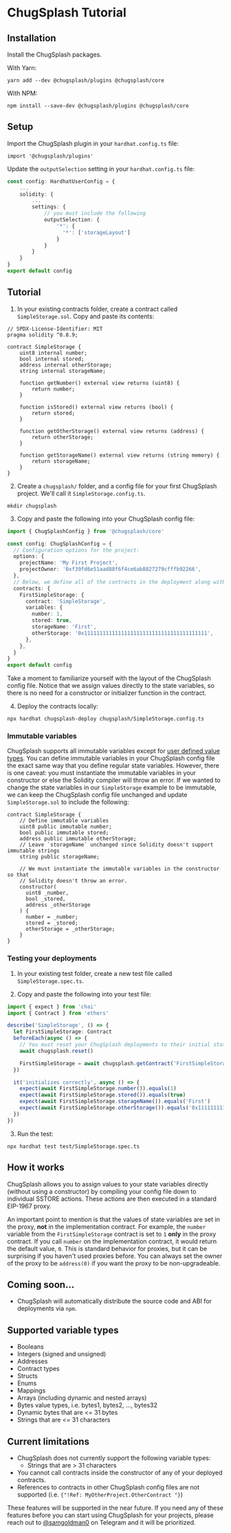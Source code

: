 # ChugSplash Tutorial

## Installation
Install the ChugSplash packages.

With Yarn:
```
yarn add --dev @chugsplash/plugins @chugsplash/core
```
With NPM:
```
npm install --save-dev @chugsplash/plugins @chugsplash/core
```

## Setup
Import the ChugSplash plugin in your `hardhat.config.ts` file:
```
import '@chugsplash/plugins'
```

Update the `outputSelection` setting in your `hardhat.config.ts` file:
```typescript
const config: HardhatUserConfig = {
    ...
    solidity: {
        ...
        settings: {
            // you must include the following
            outputSelection: {
                '*': {
                  '*': ['storageLayout']
                }
            }
        }
    }
}
export default config
```

## Tutorial
1. In your existing contracts folder, create a contract called `SimpleStorage.sol`. Copy and paste its contents:
```solidity
// SPDX-License-Identifier: MIT
pragma solidity ^0.8.9;

contract SimpleStorage {
    uint8 internal number;
    bool internal stored;
    address internal otherStorage;
    string internal storageName;

    function getNumber() external view returns (uint8) {
        return number;
    }

    function isStored() external view returns (bool) {
        return stored;
    }

    function getOtherStorage() external view returns (address) {
        return otherStorage;
    }

    function getStorageName() external view returns (string memory) {
        return storageName;
    }
}
```

2. Create a `chugsplash/` folder, and a config file for your first ChugSplash project. We'll call it `SimpleStorage.config.ts`.
```
mkdir chugsplash
```

3. Copy and paste the following into your ChugSplash config file:
```typescript
import { ChugSplashConfig } from '@chugsplash/core'

const config: ChugSplashConfig = {
  // Configuration options for the project:
  options: {
    projectName: 'My First Project',
    projectOwner: '0xf39fd6e51aad88f6f4ce6ab8827279cfffb92266',
  },
  // Below, we define all of the contracts in the deployment along with their state variables.
  contracts: {
    FirstSimpleStorage: {
      contract: 'SimpleStorage',
      variables: {
        number: 1,
        stored: true,
        storageName: 'First',
        otherStorage: '0x1111111111111111111111111111111111111111',
      },
    },
  }
}
export default config
```

Take a moment to familiarize yourself with the layout of the ChugSplash config file. Notice that we assign values directly to the state variables, so there is no need for a constructor or initializer function in the contract.

4. Deploy the contracts locally:
```
npx hardhat chugsplash-deploy chugsplash/SimpleStorage.config.ts
```

### Immutable variables
ChugSplash supports all immutable variables except for [user defined value types](https://docs.soliditylang.org/en/latest/types.html#user-defined-value-types). You can define immutable variables in your ChugSplash config file the exact same way that you define regular state variables. However, there is one caveat: you must instantiate the immutable variables in your constructor or else the Solidity compiler will throw an error. If we wanted to change the state variables in our `SimpleStorage` example to be immutable, we can keep the ChugSplash config file unchanged and update `SimpleStorage.sol` to include the following:
```solidity
contract SimpleStorage {
    // Define immutable variables
    uint8 public immutable number;
    bool public immutable stored;
    address public immutable otherStorage;
    // Leave `storageName` unchanged since Solidity doesn't support immutable strings
    string public storageName;

    // We must instantiate the immutable variables in the constructor so that
    // Solidity doesn't throw an error.
    constructor(
      uint8 _number,
      bool _stored,
      address _otherStorage
    ) {
      number = _number;
      stored = _stored;
      otherStorage = _otherStorage;
    }
}
```

### Testing your deployments

1. In your existing test folder, create a new test file called `SimpleStorage.spec.ts`.

2. Copy and paste the following into your test file:
```typescript
import { expect } from 'chai'
import { Contract } from 'ethers'

describe('SimpleStorage', () => {
  let FirstSimpleStorage: Contract
  beforeEach(async () => {
    // You must reset your ChugSplash deployments to their initial state here
    await chugsplash.reset()

    FirstSimpleStorage = await chugsplash.getContract('FirstSimpleStorage')
  })

  it('initializes correctly', async () => {
    expect(await FirstSimpleStorage.number()).equals(1)
    expect(await FirstSimpleStorage.stored()).equals(true)
    expect(await FirstSimpleStorage.storageName()).equals('First')
    expect(await FirstSimpleStorage.otherStorage()).equals('0x1111111111111111111111111111111111111111')
  })
})
```

3. Run the test:
```
npx hardhat test test/SimpleStorage.spec.ts
```

## How it works

ChugSplash allows you to assign values to your state variables directly (without using a constructor) by compiling your config file down to individual SSTORE actions. These actions are then executed in a standard EIP-1967 proxy.

An important point to mention is that the values of state variables are set in the proxy, **not** in the implementation contract. For example, the `number` variable from the `FirstSimpleStorage` contract is set to `1` **only** in the proxy contract. If you call `number` on the implementation contract, it would return the default value, `0`. This is standard behavior for proxies, but it can be surprising if you haven't used proxies before. You can always set the owner of the proxy to be `address(0)` if you want the proxy to be non-upgradeable.

## Coming soon...
* ChugSplash will automatically distribute the source code and ABI for deployments via `npm`.

## Supported variable types
* Booleans
* Integers (signed and unsigned)
* Addresses
* Contract types
* Structs
* Enums
* Mappings
* Arrays (including dynamic and nested arrays)
* Bytes value types, i.e. bytes1, bytes2, …, bytes32
* Dynamic bytes that are <= 31 bytes
* Strings that are <= 31 characters

## Current limitations
* ChugSplash does not currently support the following variable types:
  * Strings that are > 31 characters
* You cannot call contracts inside the constructor of any of your deployed contracts.
* References to contracts in other ChugSplash config files are not supported (i.e. `{"!Ref: MyOtherProject.OtherContract "}`)

These features will be supported in the near future. If you need any of these features before you can start using ChugSplash for your projects, please reach out to [@samgoldman0](https://t.me/samgoldman0) on Telegram and it will be prioritized.
